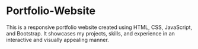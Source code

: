 # Portfolio-Website
This is a responsive portfolio website created using HTML, CSS, JavaScript, and Bootstrap. It showcases my projects, skills, and experience in an interactive and visually appealing manner.
